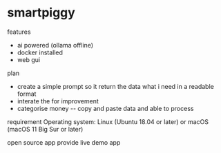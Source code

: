 # smartpiggy

features
- ai powered (ollama offline)
- docker installed
- web gui


plan
- create a simple prompt so it return the data what i need in a readable format
- interate the for improvement
- categorise money
-- copy and paste data and able to process



requirement
Operating system: Linux (Ubuntu 18.04 or later) or macOS (macOS 11 Big Sur or later)


open source app
provide live demo app


